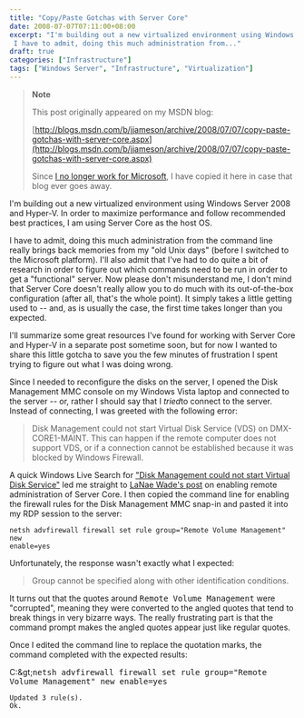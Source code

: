 ```yaml
---
title: "Copy/Paste Gotchas with Server Core"
date: 2008-07-07T07:11:00+08:00
excerpt: "I'm building out a new virtualized environment using Windows Server 2008 and Hyper-V. In order to maximize performance and follow recommended best practices, I am using Server Core as the host OS. 
 I have to admit, doing this much administration from..."
draft: true
categories: ["Infrastructure"]
tags: ["Windows Server", "Infrastructure", "Virtualization"]
---
```


> **Note**
> 
> This post originally appeared on my MSDN blog:
> 
> [http://blogs.msdn.com/b/jjameson/archive/2008/07/07/copy-paste-gotchas-with-server-core.aspx](http://blogs.msdn.com/b/jjameson/archive/2008/07/07/copy-paste-gotchas-with-server-core.aspx)
> 
> Since
> [I no longer work for Microsoft](/blog/jjameson/2011/09/02/last-day-with-microsoft), I have copied it here in case that blog
> ever goes away.

I'm building out a new virtualized environment using Windows Server 2008 and  Hyper-V. In order to maximize performance and follow recommended best practices,  I am using Server Core as the host OS.

I have to admit, doing this much administration from the command line really  brings back memories from my "old Unix days" (before I switched to the Microsoft  platform). I'll also admit that I've had to do quite a bit of research in order  to figure out which commands need to be run in order to get a "functional" server.  Now please don't misunderstand me, I don't mind that Server Core doesn't really  allow you to do much with its out-of-the-box configuration (after all, that's the  whole point). It simply takes a little getting used to -- and, as is usually the  case, the first time takes longer than you expected.

I'll summarize some great resources I've found for working with Server Core and  Hyper-V in a separate post sometime soon, but for now I wanted to share this little  gotcha to save you the few minutes of frustration I spent trying to figure out what  I was doing wrong.

Since I needed to reconfigure the disks on the server, I opened the Disk Management  MMC console on my Windows Vista laptop and connected to the server -- or, rather  I should say that I *tried*to connect to the server. Instead of connecting,  I was greeted with the following error:

> Disk Management could not start Virtual Disk Service (VDS) on DMX-CORE1-MAINT.
> This can happen if the remote computer does not support VDS, or if a connection
> cannot be established because it was blocked by Windows Firewall.

A quick Windows Live Search for ["Disk Management could not start Virtual Disk Service"](http://search.live.com/results.aspx?q=%22Disk+Management+could+not+start+Virtual+Disk+Service%22&form=QBRE) led me straight to [LaNae Wade's post](http://blogs.technet.com/askds/archive/2008/06/05/how-to-enable-remote-administration-of-server-core-via-mmc-using-netsh.aspx) on enabling remote administration of Server Core. I then copied  the command line for enabling the firewall rules for the Disk Management MMC snap-in  and pasted it into my RDP session to the server:

```
netsh advfirewall firewall set rule group="Remote Volume Management" new 
enable=yes
```

Unfortunately, the response wasn't exactly what I expected:

> Group cannot be specified along with other identification conditions.

It turns out that the quotes around <samp>Remote Volume Management</samp> were  "corrupted", meaning they were converted to the angled quotes that tend to break  things in very bizarre ways. The really frustrating part is that the command prompt  makes the angled quotes appear just like regular quotes.

Once I edited the command line to replace the quotation marks, the command completed  with the expected results:

C:\&gt;<kbd>netsh advfirewall firewall set rule group="Remote Volume Management" new enable=yes</kbd>

```
Updated 3 rule(s).
Ok.
```


